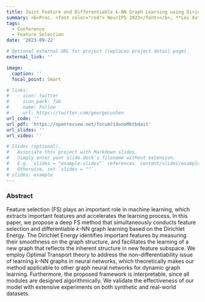 ```yaml
---
title: Joint Feature and Differentiable k-NN Graph Learning using Dirichlet Energy
summary: <b>Proc. <font color="red"> NeurIPS 2023</font></b>, **Lei Xu**, Lei Chen, Rong Wang, Feiping Nie, Xuelong Li.
tags:
  - Conference
  - Feature Selection
date: '2023-09-22'

# Optional external URL for project (replaces project detail page).
external_link: ''

image:
  caption: ''
  focal_point: Smart

# links:
#   - icon: twitter
#     icon_pack: fab
#     name: Follow
#     url: https://twitter.com/georgecushen
url_code: ''
url_pdf: 'https://openreview.net/forum?id=noMktb4ait'
url_slides: ''
url_video: ''

# Slides (optional).
#   Associate this project with Markdown slides.
#   Simply enter your slide deck's filename without extension.
#   E.g. `slides = "example-slides"` references `content/slides/example-slides.md`.
#   Otherwise, set `slides = ""`.
# slides: example
---
```


### Abstract

Feature selection (FS) plays an important role in machine learning, which extracts important features and accelerates the learning process. In this paper, we propose a deep FS method that simultaneously conducts feature selection and differentiable 
$k$-NN graph learning based on the Dirichlet Energy. The Dirichlet Energy identifies important features by measuring their smoothness on the graph structure, and facilitates the learning of a new graph that reflects the inherent structure in new feature subspace. We employ Optimal Transport theory to address the non-differentiability issue of learning $k$-NN graphs in neural networks, which theoretically makes our method applicable to other graph neural networks for dynamic graph learning. Furthermore, the proposed framework is interpretable, since all modules are designed algorithmically. We validate the effectiveness of our model with extensive experiments on both synthetic and real-world datasets.
